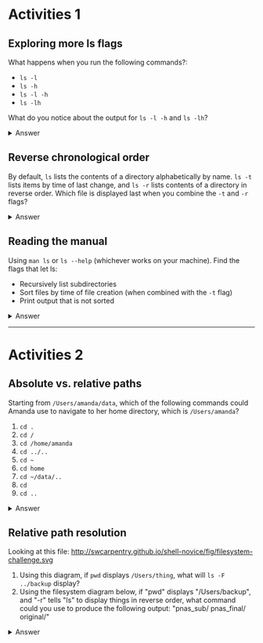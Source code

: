 # Activities 1
## Exploring more ls flags
What happens when you run the following commands?:
- `ls -l`
- `ls -h`
- `ls -l -h`
- `ls -lh`

What do you notice about the output for `ls -l -h` and `ls -lh`?

<details>
<summary>Answer</summary>

The `-l` option makes ls use a long listing format, showing not only the file/directory names but also additional information such as the file size and the time of its last modification. If you use both the `-h` option and the `-l` option, this makes the file size ‘human readable’, i.e. displaying something like 5.3K instead of 5369. 

`ls -l -h` and `ls -lh` give the same answer. When you use flags that are only one character (for example, `-l`, and not `--help`), you can combine them together in one flag if you want. Doing this is entirely based on personal preference, and both are equally right!
</details>

## Reverse chronological order
By default, `ls` lists the contents of a directory alphabetically by name. `ls -t` lists items by time of last change, and `ls -r` lists contents of a directory in reverse order. Which file is displayed last when you combine the `-t` and `-r` flags?

<details>
<summary>Answer</summary>

The most recently changed file is listed last when using `-rt`. This can be very useful for finding your most recent edits or checking to see if a new output file was written.
</details>

## Reading the manual
Using `man ls` or `ls --help` (whichever works on your machine). Find the flags that let ls:
- Recursively list subdirectories 
- Sort files by time of file creation (when combined with the `-t` flag)
- Print output that is not sorted

<details>
<summary>Answer</summary>
`ls -R` recursively lists subdirectories. `ls -U -t` uses the time of file creation for sorting. `ls -f` prints output that isn't sorted in any obvious way.
</details>

***

# Activities 2

## Absolute vs. relative paths
Starting from `/Users/amanda/data`, which of the following commands could Amanda use to navigate to her home directory, which is `/Users/amanda`?

1. `cd .`
1. `cd /`
1. `cd /home/amanda`
1. `cd ../..`
1. `cd ~`
1. `cd home`
1. `cd ~/data/..`
1. `cd`
1. `cd ..`

<details>
<summary>Answer</summary>

5, 7, 8, and 9 are correct.
</details>

## Relative path resolution
Looking at this file: http://swcarpentry.github.io/shell-novice/fig/filesystem-challenge.svg

1. Using this diagram, if `pwd` displays `/Users/thing`, what will `ls -F ../backup` display?
2. Using the filesystem diagram below, if "pwd" displays "/Users/backup", and "-r" tells "ls" to display things in reverse order, what command could you use to produce the following output: "pnas_sub/ pnas_final/ original/"

<details>
<summary>Answer</summary>

1. `original/ pnas_final/ pnas_sub/`
2. `ls -r -F` or `ls -r -F /Users/backup`
</details>
